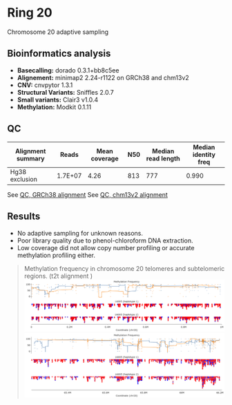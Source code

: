 # Ring 20
Chromosome 20 adaptive sampling

## Bioinformatics analysis 
- **Basecalling:** dorado 0.3.1+bb8c5ee
- **Alignement:** minimap2 2.24-r1122 on GRCh38 and chm13v2
- **CNV:** cnvpytor 1.3.1
- **Structural Variants:** Sniffles 2.0.7
- **Small variants:** Clair3 v1.0.4
- **Methylation:** Modkit 0.1.11 

## QC 
| Alignment summary | Reads    | Mean coverage | N50   | Median read length | Median identity freq |
|-------------------|----------|---------------|-------|--------------------|----------------------|
| Hg38 exclusion    | 1.7E+07    | 4.26          | 813 | 777               | 0.990

See [QC, GRCh38 alignment](https://raw.githack.com/ziphra/long_reads/main/ring20/16005_QC_38)
See [QC, chm13v2 alignment](https://raw.githack.com/ziphra/long_reads/main/ring20/16005_QC_t2t)

## Results
- No adaptive sampling for unknown reasons.
- Poor library quality due to phenol-chloroform DNA extraction.
- Low coverage did not allow copy number profiling or accurate methylation profiling either.

> Methylation frequency in chromosome 20 telomeres and subtelomeric regions. (t2t alignment )
![telomere1](./chr20_tel1.png)
![telomere2](./chr20_tel2.png)


